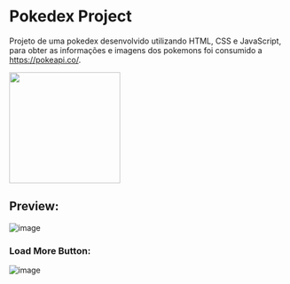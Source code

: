 # Pokedex Project

Projeto de uma pokedex desenvolvido utilizando HTML, CSS e JavaScript, para obter as informações e imagens dos pokemons foi consumido a https://pokeapi.co/.

<img src="https://user-images.githubusercontent.com/117487712/202872389-5d1b1e85-4543-4335-b924-fcc5d4128f20.png" width="200"/>

## Preview: 

![image](/pokedex/assets/pictures/pokedex%20preview.PNG)

### Load More Button:

![image](/pokedex/assets/pictures/pokedex%20preview%202.PNG)

